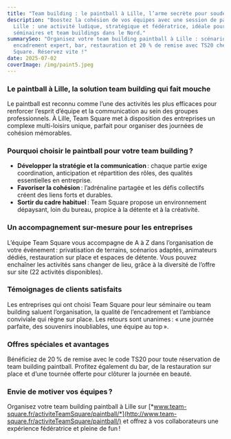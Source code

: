 ```yaml
---
title: "Team building : le paintball à Lille, l’arme secrète pour souder vos équipes"
description: "Boostez la cohésion de vos équipes avec une session de paintball à
  Lille : une activité ludique, stratégique et fédératrice, idéale pour vos
  séminaires et team buildings dans le Nord."
summarySeo: "Organisez votre team building paintball à Lille : scénarios variés,
  encadrement expert, bar, restauration et 20 % de remise avec TS20 chez Team
  Square. Réservez vite !"
date: 2025-07-02
coverImage: /img/paint5.jpeg
---
```


### **Le paintball à Lille, la solution team building qui fait mouche**

Le paintball est reconnu comme l’une des activités les plus efficaces pour renforcer l’esprit d’équipe et la communication au sein des groupes professionnels. À Lille, Team Square met à disposition des entreprises un complexe multi-loisirs unique, parfait pour organiser des journées de cohésion mémorables.

### **Pourquoi choisir le paintball pour votre team building ?**

- **Développer la stratégie et la communication** : chaque partie exige coordination, anticipation et répartition des rôles, des qualités essentielles en entreprise.
- **Favoriser la cohésion** : l’adrénaline partagée et les défis collectifs créent des liens forts et durables.
- **Sortir du cadre habituel** : Team Square propose un environnement dépaysant, loin du bureau, propice à la détente et à la créativité.

### **Un accompagnement sur-mesure pour les entreprises**

L’équipe Team Square vous accompagne de A à Z dans l’organisation de votre événement : privatisation de terrains, scénarios adaptés, animateurs dédiés, restauration sur place et espaces de détente. Vous pouvez enchaîner les activités sans changer de lieu, grâce à la diversité de l’offre sur site (22 activités disponibles).

### **Témoignages de clients satisfaits**

Les entreprises qui ont choisi Team Square pour leur séminaire ou team building saluent l’organisation, la qualité de l’encadrement et l’ambiance conviviale qui règne sur place. Les retours sont unanimes : « une journée parfaite, des souvenirs inoubliables, une équipe au top ».

### **Offres spéciales et avantages**

Bénéficiez de 20 % de remise avec le code TS20 pour toute réservation de team building paintball. Profitez également du bar, de la restauration sur place et d’une tournée offerte pour clôturer la journée en beauté.

### **Envie de motiver vos équipes ?**

Organisez votre team building paintball à Lille sur [*www.team-square.fr/activiteTeamSquare/paintball/*](http://www.team-square.fr/activiteTeamSquare/paintball/) et offrez à vos collaborateurs une expérience fédératrice et pleine de fun !
